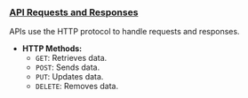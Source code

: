 
### [API Requests and Responses](02_request_response)
 APIs use the HTTP protocol to handle requests and responses.  
- **HTTP Methods:**  
  - `GET`: Retrieves data.  
  - `POST`: Sends data.  
  - `PUT`: Updates data.  
  - `DELETE`: Removes data.  
